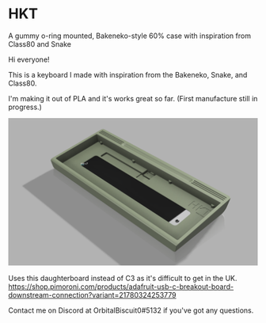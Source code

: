 # HKT
A gummy o-ring mounted, Bakeneko-style 60% case with inspiration from Class80 and Snake

Hi everyone!

This is a keyboard I made with inspiration from the Bakeneko, Snake, and Class80. 

I'm making it out of PLA and it's works great so far. (First manufacture still in progress.)

![Alt text](Renders/Render%202.png)

Uses this daughterboard instead of C3 as it's difficult to get in the UK. 
https://shop.pimoroni.com/products/adafruit-usb-c-breakout-board-downstream-connection?variant=21780324253779

Contact me on Discord at OrbitalBiscuit0#5132 if you've got any questions. 
